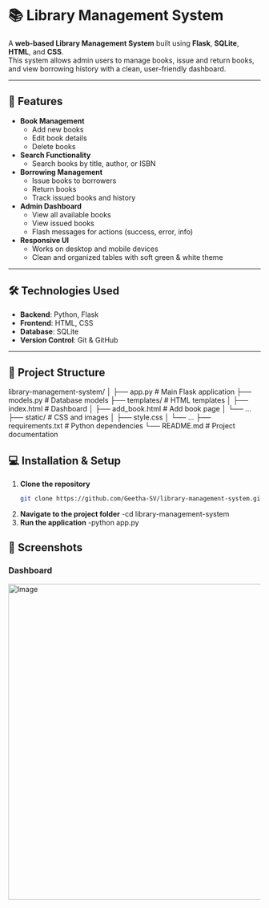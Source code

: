 # 📚 Library Management System

A **web-based Library Management System** built using **Flask**, **SQLite**, **HTML**, and **CSS**.  
This system allows admin users to manage books, issue and return books, and view borrowing history with a clean, user-friendly dashboard.

---

## 🚀 Features

- **Book Management**
  - Add new books
  - Edit book details
  - Delete books
- **Search Functionality**
  - Search books by title, author, or ISBN
- **Borrowing Management**
  - Issue books to borrowers
  - Return books
  - Track issued books and history
- **Admin Dashboard**
  - View all available books
  - View issued books
  - Flash messages for actions (success, error, info)
- **Responsive UI**
  - Works on desktop and mobile devices
  - Clean and organized tables with soft green & white theme

---

## 🛠️ Technologies Used

- **Backend**: Python, Flask  
- **Frontend**: HTML, CSS  
- **Database**: SQLite  
- **Version Control**: Git & GitHub  

---

## 📂 Project Structure
library-management-system/
│
├── app.py # Main Flask application
├── models.py # Database models
├── templates/ # HTML templates
│ ├── index.html # Dashboard
│ ├── add_book.html # Add book page
│ └── ...
├── static/ # CSS and images
│ ├── style.css
│ └── ...
├── requirements.txt # Python dependencies
└── README.md # Project documentation
## 💻 Installation & Setup

1. **Clone the repository**
   ```bash
   git clone https://github.com/Geetha-SV/library-management-system.git
2. **Navigate to the project folder**
   -cd library-management-system
3. **Run the application**
   -python app.py

## 📸 Screenshots
### Dashboard
<img width="1363" height="630" alt="Image" src="https://github.com/user-attachments/assets/21207d5f-35ae-4667-b618-f15bab915b99" />

